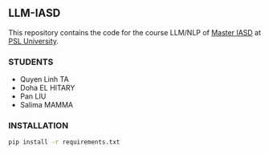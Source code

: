 ## LLM-IASD

This repository contains the code for the course LLM/NLP of [Master IASD](https://masteriasd.eu/) at [PSL University](https://psl.eu).

### STUDENTS
- Quyen Linh TA
- Doha EL HITARY
- Pan LIU
- Salima MAMMA

### INSTALLATION

```bash
pip install -r requirements.txt
```

